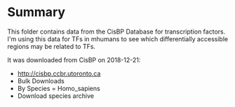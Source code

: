 # Summary

This folder contains data from the CisBP Database for transcription factors.
I'm using this data for TFs in mhumans to see which differentially accessible regions may be related to TFs.

It was downloaded from CisBP on 2018-12-21:

* http://cisbp.ccbr.utoronto.ca
* Bulk Downloads
* By Species = Homo_sapiens
* Download species archive